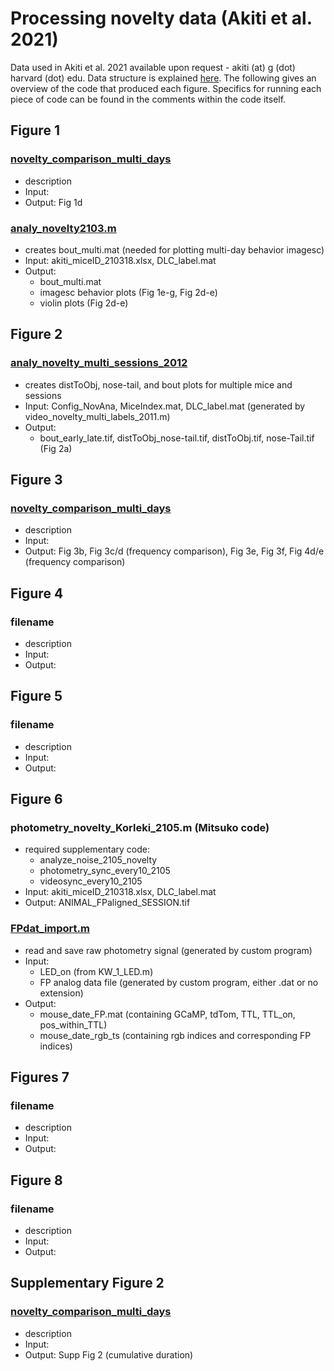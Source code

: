 # Processing novelty data (Akiti et al. 2021)

Data used in Akiti et al. 2021 available upon request - akiti (at) g (dot) harvard (dot) edu. Data structure is explained [here](https://github.com/ckakiti/Novelty_paper_2021/blob/main/DataStructure.md). The following gives an overview of the code that produced each figure. Specifics for running each piece of code can be found in the comments within the code itself.

## Figure 1

### [novelty_comparison_multi_days](https://github.com/ckakiti/Novelty_paper_2021/blob/main/primary_code/novelty_comparison_multi_days.m)
- description
- Input:
- Output: Fig 1d

### [analy_novelty2103.m](https://github.com/ckakiti/Novelty_paper_2021/blob/main/primary_code/analy_novelty2103.m)
- creates bout_multi.mat (needed for plotting multi-day behavior imagesc)
- Input: akiti_miceID_210318.xlsx, DLC_label.mat
- Output: 
  - bout_multi.mat
  - imagesc behavior plots (Fig 1e-g, Fig 2d-e)
  - violin plots (Fig 2d-e)

## Figure 2

### [analy_novelty_multi_sessions_2012](https://github.com/ckakiti/Novelty_paper_2021/blob/main/primary_code/analy_novelty_multi_sessions_2012.m)
- creates distToObj, nose-tail, and bout plots for multiple mice and sessions
- Input: Config_NovAna, MiceIndex.mat, DLC_label.mat (generated by video_novelty_multi_labels_2011.m)
- Output: 
  - bout_early_late.tif, distToObj_nose-tail.tif, distToObj.tif, nose-Tail.tif (Fig 2a)

## Figure 3

### [novelty_comparison_multi_days](https://github.com/ckakiti/Novelty_paper_2021/blob/main/primary_code/novelty_comparison_multi_days.m)
- description
- Input: 
- Output: Fig 3b, Fig 3c/d (frequency comparison), Fig 3e, Fig 3f, Fig 4d/e (frequency comparison)

## Figure 4

### filename
- description
- Input: 
- Output: 

## Figure 5

### filename
- description
- Input: 
- Output: 

## Figure 6

### photometry_novelty_Korleki_2105.m (Mitsuko code)
- required supplementary code:
  - analyze_noise_2105_novelty
  - photometry_sync_every10_2105
  - videosync_every10_2105
- Input: akiti_miceID_210318.xlsx, DLC_label.mat
- Output: ANIMAL_FPaligned_SESSION.tif

### [FPdat_import.m](https://github.com/ckakiti/Novelty_paper_2021/blob/master/FPdat_import.m)
- read and save raw photometry signal (generated by custom program)
- Input:
  - LED_on (from KW_1_LED.m)
  - FP analog data file (generated by custom program, either .dat or no extension)
- Output:
  - mouse_date_FP.mat (containing GCaMP, tdTom, TTL, TTL_on, pos_within_TTL)
  - mouse_date_rgb_ts (containing rgb indices and corresponding FP indices)

## Figures 7

### filename
- description
- Input: 
- Output: 

## Figure 8

### filename
- description
- Input: 
- Output: 

## Supplementary Figure 2

### [novelty_comparison_multi_days](https://github.com/ckakiti/Novelty_paper_2021/blob/main/primary_code/novelty_comparison_multi_days.m)
- description
- Input: 
- Output: Supp Fig 2 (cumulative duration)
